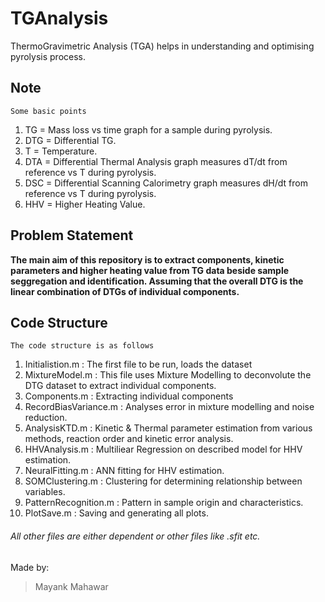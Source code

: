 # TGAnalysis
ThermoGravimetric Analysis (TGA) helps in understanding and optimising pyrolysis process.

## Note
    Some basic points 
1.  TG = Mass loss vs time graph for a sample during pyrolysis.
2.  DTG = Differential TG.
3.  T = Temperature.
4.  DTA = Differential Thermal Analysis graph measures dT/dt from reference vs T during pyrolysis.
5.  DSC = Differential Scanning Calorimetry graph measures dH/dt from reference vs T during pyrolysis.
6.  HHV = Higher Heating Value.

## Problem Statement
**The main aim of this repository is to extract components, kinetic parameters and higher heating value from TG data beside sample seggregation and identification. Assuming that the overall DTG is the linear combination of DTGs of individual components.**

## Code Structure
    The code structure is as follows 
1.  Initialistion.m : The first file to be run, loads the dataset
2.  MixtureModel.m : This file uses Mixture Modelling to deconvolute the DTG dataset to extract individual components.
3.  Components.m : Extracting individual components
4.  RecordBiasVariance.m : Analyses error in mixture modelling and noise reduction.
5.  AnalysisKTD.m : Kinetic & Thermal parameter estimation from various methods, reaction order and kinetic error analysis.
6.  HHVAnalysis.m : Multiliear Regression on described model for HHV estimation.
7.  NeuralFitting.m : ANN fitting for HHV estimation.
8.  SOMClustering.m : Clustering for determining relationship between variables.
9.  PatternRecognition.m : Pattern in sample origin and characteristics.
10. PlotSave.m : Saving and generating all plots.

###### All other files are either dependent or other files like .sfit etc.

Made by:
> Mayank Mahawar
